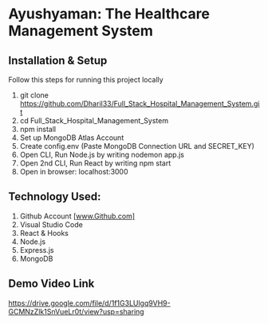 # Ayushyaman: The Healthcare Management System

## Installation & Setup
Follow this steps for running this project locally

1. git clone https://github.com/Dharil33/Full_Stack_Hospital_Management_System.git
2. cd Full_Stack_Hospital_Management_System
3. npm install
4. Set up MongoDB Atlas Account
5. Create config.env (Paste MongoDB Connection URL and SECRET_KEY)
6. Open CLI, Run Node.js by writing nodemon app.js
7. Open 2nd CLI, Run React by writing npm start
8. Open in browser: localhost:3000

## Technology Used:
1. Github Account [www.Github.com]
2. Visual Studio Code
3. React & Hooks
4. Node.js
5. Express.js
6. MongoDB  

## Demo Video Link
https://drive.google.com/file/d/1f1G3LUlgq9VH9-GCMNzZlk1SnVueLr0t/view?usp=sharing
